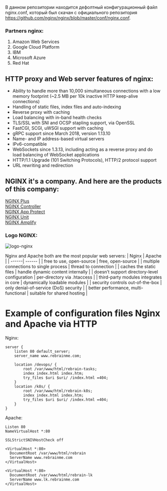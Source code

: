 В данном репозитории находится дефолтный конфигурационный файл nginx.conf, который был скачан с официального репозитория https://github.com/nginx/nginx/blob/master/conf/nginx.conf.

### Partners nginx:
1. Amazon Web Services
2. Google Cloud Platform
3. IBM
4. Microsoft Azure
5. Red Hat

## HTTP proxy and Web server features of nginx:
* Ability to handle more than 10,000 simultaneous connections with a low memory footprint (~2.5 MB per 10k inactive HTTP keep-alive connections)
* Handling of static files, index files and auto-indexing
* Reverse proxy with caching
* Load balancing with in-band health checks
* TLS/SSL with SNI and OCSP stapling support, via OpenSSL
* FastCGI, SCGI, uWSGI support with caching
* gRPC support since March 2018, version 1.13.10
* Name- and IP address-based virtual servers
* IPv6-compatible
* WebSockets since 1.3.13, including acting as a reverse proxy and do load balancing of WebSocket applications
* HTTP/1.1 Upgrade (101 Switching Protocols), HTTP/2 protocol support
* URL rewriting and redirection

## NGINX it's a company. And here are the products of this company:
[NGINX Plus](https://www.nginx.com/products/nginx) \
[NGINX Controller](https://www.nginx.com/products/nginx-controller) \
[NGINX App Protect](https://www.nginx.com/products/nginx-app-protect) \
[NGINX Unit](https://www.nginx.com/products/nginx-unit) \
[NGINX Amplify](https://www.nginx.com/products/nginx-unit)

### Logo NGINX:

![logo-nginx](https://upload.wikimedia.org/wikipedia/commons/thumb/c/c5/Nginx_logo.svg/512px-Nginx_logo.svg.png)

Nginx and Apache both are the most popular web servers:
| Nginx | Apache |
| ------| ------ |
| free to use, open-source | free, open-source |
| multiple connections to single process | thread to connection |
| caches the static files | handle dynamic content internally |
| doesn’t support directory-level configuration | per-directory via .htaccess |
| third-party modules integrates in core | dynamically loadable modules |
| security controls out-of-the-box | only denial-of-service (DoS) security |
| better performance, multi-functional | suitable for shared hosting |

# Example of configuration files Nginx and Apache via HTTP

Nginx:
```
server {
    listen 80 default_server;
    server_name www.rebrainme.com;

    location /devops/ {
        root /var/www/html/rebrain-tasks;
        index index.html index.htm;
        try_files $uri $uri/ /index.html =404;
    }
    location /k8s/ {
        root /var/www/html/rebrain-k8s;
        index index.html index.htm;
        try_files $uri $uri/ /index.html =404;
    }
}
```

Apache:
```
Listen 80
NameVirtualHost *:80

SSLStrictSNIVHostCheck off

<VirtualHost *:80>
  DocumentRoot /var/www/html/rebrain
  ServerName www.rebrainme.com
</VirtualHost>

<VirtualHost *:80>
  DocumentRoot /var/www/html/rebrain-lk
  ServerName www.lk.rebrainme.com
</VirtualHost>
```
